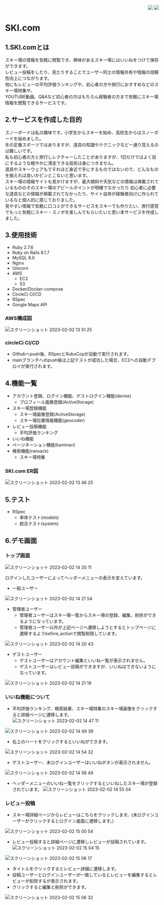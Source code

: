 <p align="right">
  <img src="https://img.shields.io/circleci/build/github/minagawa3750/minagawa-portfolio/main" />
  <img src="https://img.shields.io/gem/dv/rails/6.1.7" />
</p>

# SKI.com 
## 1.SKI.comとは
スキー場の情報を気軽に閲覧でき、興味があるスキー場にはいいねをつけて保存ができます。  
レビュー投稿をしたり、見たりすることでユーザー同士の情報共有や情報の信頼性向上につながります。  
他にもレビューの平均評価ランキングや、初心者の方や旅行におすすめなどのスキー場特集や、  
YOUTUBE動画、Q&Aなど初心者の方はもちろん経験者の方まで気軽にスキー場情報を閲覧できるサービスです。  

## 2.サービスを作成した目的
スノーボードは私の趣味です。小学生からスキーを始め、高校生からはスノーボードを始めました。  
冬の定番スポーツではありますが、道具の知識やテクニックなど一通り覚えるのは難しいです。  
私も初心者の方と旅行しレクチャーしたことがありますが、1日だけではよく目にするような軽やかに滑走できる技術は身につきません。  
道具やスキーウェアもでそれほど身近で手にするものではないので、どんなものを揃えれば良いかピンとこないと思います。  
スキー場の情報サイトも見かけますが、最大傾斜や天気などの情報は掲載されているもののそのスキー場のアピールポイントが明確でなかったり
初心者に必要な道具などの情報が掲載されてなかったり、サイト自体が経験者向けに作られているなと個人的に感じておりました。  
見やすい情報で気軽に口コミができるサービスをスキーでも作りたい、旅行感覚でもっと気軽にスキー・スノボを楽しんでもらいたいと思い本サービスを作成しました。

## 3.使用技術
- Ruby 2.7.6
- Ruby on Rails 6.1.7
- MySQL 8.0
- Nginx
- Unicorn
- AWS
  - EC2
  - S3
- Docker/Docker-compose
- CircleCi CI/CD
- RSpec
- Google Maps API

### AWS構成図
![スクリーンショット 2023-02-02 13 51 25](https://user-images.githubusercontent.com/107171561/216240256-fa174f09-d781-43d7-90d7-7f004ca843b4.png)
### circleCi CI/CD
- Githubへpush後、RSpecとRuboCopが自動で実行されます。
- mainブランチへのpush後は上記テストが成功した場合、EC2への自動デプロイが実行されます。

## 4.機能一覧
- アカウント登録、ログイン機能、ゲストログイン機能(devise)
  - プロフィール画像登録(ActiveStorage)
- スキー場登録機能
  - スキー場画像登録(ActiveStorage)
  - スキー場位置情報機能(geocoder)
- レビュー投稿機能
  - 平均評価ランキング
- いいね機能
- ページネーション機能(kaminari)
- 検索機能(ransack)
  - スキー場特集

### SKI.com ER図
![スクリーンショット 2023-02-02 13 46 25](https://user-images.githubusercontent.com/107171561/216240753-212e0bcf-3686-4f85-bc0a-1c6ecbddc0ad.png)

## 5.テスト
- RSpec
  - 単体テスト(models)
  - 統合テスト(system)
  
## 6.デモ画面
### トップ画面
![スクリーンショット 2023-02-02 14 20 11](https://user-images.githubusercontent.com/107171561/216241324-c636f949-5ab3-4140-8a17-7646e1689953.png)

ログインしたユーザーによってヘッダーメニューの表示を変えています。
- 一般ユーザー

![スクリーンショット 2023-02-02 14 21 54](https://user-images.githubusercontent.com/107171561/216241446-a5a09379-e06c-46a2-bfe5-6ec6e2a5f62d.png)

- 管理者ユーザー
  - 管理者ユーザーはスキー場一覧からスキー場の登録、編集、削除ができるようになっています。
  - 管理者ユーザー以外が上記ページへ遷移しようとするとトップページに遷移するようbefore_actionで閲覧制限しています。

![スクリーンショット 2023-02-02 14 20 43](https://user-images.githubusercontent.com/107171561/216241746-1df7c95d-d3d2-4bc3-a78e-18b60e56636e.png)

- ゲストユーザー
  - ゲストユーザーはアカウント編集といいね一覧が表示されません。
  - ゲストユーザーはレビュー投稿ができますが、いいねはできないようになっています。

![スクリーンショット 2023-02-02 14 21 19](https://user-images.githubusercontent.com/107171561/216241975-4ef79028-56af-4b94-b1e8-342d4dd4558e.png)

### いいね機能について
- 平均評価ランキング、検索結果、スキー場特集のスキー場画像をクリックすると詳細ページに遷移します。
![スクリーンショット 2023-02-02 14 47 11](https://user-images.githubusercontent.com/107171561/216242253-370c6a50-cce1-4cdc-b87e-5c26366098a3.png)

![スクリーンショット 2023-02-02 14 49 39](https://user-images.githubusercontent.com/107171561/216242558-727ed56e-217b-4757-bf73-9415e3fef8e6.png)

- 右上のハートをクリックするといいねができます。

![スクリーンショット 2023-02-02 14 54 32](https://user-images.githubusercontent.com/107171561/216243270-46676076-af86-42d7-8181-61916bed31fd.png)

- ゲストユーザー、未ログインユーザーはいいねボタンが表示されません。

![スクリーンショット 2023-02-02 14 58 49](https://user-images.githubusercontent.com/107171561/216243951-08dc1b1f-3808-4347-a6a2-78a9e85278b5.png)

- ヘッダーメニューのいいね一覧をクリックするといいねしたスキー場が登録されています。
![スクリーンショット 2023-02-02 14 55 04](https://user-images.githubusercontent.com/107171561/216243354-3c5c3f68-56db-47c7-839a-dbe2bd115ae6.png)

### レビュー投稿
- スキー場詳細ページからレビューはこちらをクリックします。(未ログインユーザーがクリックするとログイン画面に遷移します。)

![スクリーンショット 2023-02-02 15 00 54](https://user-images.githubusercontent.com/107171561/216244232-78675b24-5ca0-4b35-bb89-25b78eea30c3.png)

- レビュー投稿すると詳細ページに遷移しレビューが投稿されています。
![スクリーンショット 2023-02-02 15 04 15](https://user-images.githubusercontent.com/107171561/216245670-5a9cacb9-9409-4c4f-878e-9b4d6a45fa45.png)

![スクリーンショット 2023-02-02 15 06 17](https://user-images.githubusercontent.com/107171561/216244979-f50ad592-563e-41c3-83bc-5d284a07370f.png)

- タイトルをクリックするとレビュー詳細に遷移します。
- 投稿ユーザーとログインユーザーが一致しているとレビューを編集するとレビューが削除するが表示されます。
- クリックすると編集と削除ができます。

![スクリーンショット 2023-02-02 15 06 32](https://user-images.githubusercontent.com/107171561/216245134-bb21c4cb-c62b-433f-b6d5-fef72e6f64ea.png)
